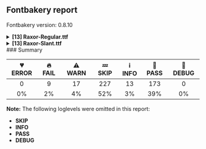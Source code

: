 ## Fontbakery report

Fontbakery version: 0.8.10

<details><summary><b>[13] Raxor-Regular.ttf</b></summary><div><details><summary>🔥 <b>FAIL:</b> Checking OS/2 fsType does not impose restrictions. (<a href="https://font-bakery.readthedocs.io/en/stable/fontbakery/profiles/googlefonts.html#com.google.fonts/check/fstype">com.google.fonts/check/fstype</a>)</summary><div>


* 🔥 **FAIL** In this font fsType is set to 8 meaning that:
The font may be embedded but must only be installed temporarily on other systems.

No such DRM restrictions can be enabled on the Google Fonts collection, so the fsType field must be set to zero (Installable Embedding) instead. [code: drm]
</div></details><details><summary>🔥 <b>FAIL:</b> Check Google Fonts glyph coverage. (<a href="https://font-bakery.readthedocs.io/en/stable/fontbakery/profiles/googlefonts.html#com.google.fonts/check/glyph_coverage">com.google.fonts/check/glyph_coverage</a>)</summary><div>


* 🔥 **FAIL** Missing required codepoints:

	- 0x002A (ASTERISK)


	- 0x00AB (LEFT-POINTING DOUBLE ANGLE QUOTATION MARK)


	- 0x00BB (RIGHT-POINTING DOUBLE ANGLE QUOTATION MARK)


	- 0x007C (VERTICAL LINE)


	- 0x00F7 (DIVISION SIGN)


	- 0x0301 (COMBINING ACUTE ACCENT)


	- 0x00C1 (LATIN CAPITAL LETTER A WITH ACUTE)


	- 0x0102 (LATIN CAPITAL LETTER A WITH BREVE)


	- 0x00C2 (LATIN CAPITAL LETTER A WITH CIRCUMFLEX)


	- 0x00C4 (LATIN CAPITAL LETTER A WITH DIAERESIS)


	- 0x00C0 (LATIN CAPITAL LETTER A WITH GRAVE)


	- 0x0100 (LATIN CAPITAL LETTER A WITH MACRON)


	- 0x0104 (LATIN CAPITAL LETTER A WITH OGONEK)


	- 0x00C5 (LATIN CAPITAL LETTER A WITH RING ABOVE)


	- 0x00C3 (LATIN CAPITAL LETTER A WITH TILDE)


	- 0x00C6 (LATIN CAPITAL LETTER AE)


	- 0x0106 (LATIN CAPITAL LETTER C WITH ACUTE)


	- 0x010C (LATIN CAPITAL LETTER C WITH CARON)


	- 0x00C7 (LATIN CAPITAL LETTER C WITH CEDILLA)


	- 0x010A (LATIN CAPITAL LETTER C WITH DOT ABOVE)


	- 0x00D0 (LATIN CAPITAL LETTER ETH)


	- 0x010E (LATIN CAPITAL LETTER D WITH CARON)


	- 0x0110 (LATIN CAPITAL LETTER D WITH STROKE)


	- 0x00C9 (LATIN CAPITAL LETTER E WITH ACUTE)


	- 0x011A (LATIN CAPITAL LETTER E WITH CARON)


	- 0x00CA (LATIN CAPITAL LETTER E WITH CIRCUMFLEX)


	- 0x00CB (LATIN CAPITAL LETTER E WITH DIAERESIS)


	- 0x0116 (LATIN CAPITAL LETTER E WITH DOT ABOVE)


	- 0x00C8 (LATIN CAPITAL LETTER E WITH GRAVE)


	- 0x0112 (LATIN CAPITAL LETTER E WITH MACRON)


	- 0x0118 (LATIN CAPITAL LETTER E WITH OGONEK)


	- 0x011E (LATIN CAPITAL LETTER G WITH BREVE)


	- 0x0122 (LATIN CAPITAL LETTER G WITH CEDILLA)


	- 0x0120 (LATIN CAPITAL LETTER G WITH DOT ABOVE)


	- 0x0126 (LATIN CAPITAL LETTER H WITH STROKE)


	- 0x00CD (LATIN CAPITAL LETTER I WITH ACUTE)


	- 0x00CE (LATIN CAPITAL LETTER I WITH CIRCUMFLEX)


	- 0x00CF (LATIN CAPITAL LETTER I WITH DIAERESIS)


	- 0x0130 (LATIN CAPITAL LETTER I WITH DOT ABOVE)


	- 0x00CC (LATIN CAPITAL LETTER I WITH GRAVE)


	- 0x012A (LATIN CAPITAL LETTER I WITH MACRON)


	- 0x012E (LATIN CAPITAL LETTER I WITH OGONEK)


	- 0x0136 (LATIN CAPITAL LETTER K WITH CEDILLA)


	- 0x0139 (LATIN CAPITAL LETTER L WITH ACUTE)


	- 0x013D (LATIN CAPITAL LETTER L WITH CARON)


	- 0x013B (LATIN CAPITAL LETTER L WITH CEDILLA)


	- 0x0141 (LATIN CAPITAL LETTER L WITH STROKE)


	- 0x0143 (LATIN CAPITAL LETTER N WITH ACUTE)


	- 0x0147 (LATIN CAPITAL LETTER N WITH CARON)


	- 0x0145 (LATIN CAPITAL LETTER N WITH CEDILLA)


	- 0x00D1 (LATIN CAPITAL LETTER N WITH TILDE)


	- 0x014A (LATIN CAPITAL LETTER ENG)


	- 0x00D3 (LATIN CAPITAL LETTER O WITH ACUTE)


	- 0x00D4 (LATIN CAPITAL LETTER O WITH CIRCUMFLEX)


	- 0x00D6 (LATIN CAPITAL LETTER O WITH DIAERESIS)


	- 0x00D2 (LATIN CAPITAL LETTER O WITH GRAVE)


	- 0x0150 (LATIN CAPITAL LETTER O WITH DOUBLE ACUTE)


	- 0x014C (LATIN CAPITAL LETTER O WITH MACRON)


	- 0x00D8 (LATIN CAPITAL LETTER O WITH STROKE)


	- 0x00D5 (LATIN CAPITAL LETTER O WITH TILDE)


	- 0x0152 (LATIN CAPITAL LIGATURE OE)


	- 0x00DE (LATIN CAPITAL LETTER THORN)


	- 0x0154 (LATIN CAPITAL LETTER R WITH ACUTE)


	- 0x0158 (LATIN CAPITAL LETTER R WITH CARON)


	- 0x0156 (LATIN CAPITAL LETTER R WITH CEDILLA)


	- 0x015A (LATIN CAPITAL LETTER S WITH ACUTE)


	- 0x0160 (LATIN CAPITAL LETTER S WITH CARON)


	- 0x015E (LATIN CAPITAL LETTER S WITH CEDILLA)


	- 0x0218 (LATIN CAPITAL LETTER S WITH COMMA BELOW)


	- 0x0164 (LATIN CAPITAL LETTER T WITH CARON)


	- 0x021A (LATIN CAPITAL LETTER T WITH COMMA BELOW)


	- 0x00DA (LATIN CAPITAL LETTER U WITH ACUTE)


	- 0x016C (LATIN CAPITAL LETTER U WITH BREVE)


	- 0x00DB (LATIN CAPITAL LETTER U WITH CIRCUMFLEX)


	- 0x00DC (LATIN CAPITAL LETTER U WITH DIAERESIS)


	- 0x00D9 (LATIN CAPITAL LETTER U WITH GRAVE)


	- 0x0170 (LATIN CAPITAL LETTER U WITH DOUBLE ACUTE)


	- 0x016A (LATIN CAPITAL LETTER U WITH MACRON)


	- 0x0172 (LATIN CAPITAL LETTER U WITH OGONEK)


	- 0x016E (LATIN CAPITAL LETTER U WITH RING ABOVE)


	- 0x1E82 (LATIN CAPITAL LETTER W WITH ACUTE)


	- 0x0174 (LATIN CAPITAL LETTER W WITH CIRCUMFLEX)


	- 0x1E84 (LATIN CAPITAL LETTER W WITH DIAERESIS)


	- 0x1E80 (LATIN CAPITAL LETTER W WITH GRAVE)


	- 0x00DD (LATIN CAPITAL LETTER Y WITH ACUTE)


	- 0x0176 (LATIN CAPITAL LETTER Y WITH CIRCUMFLEX)


	- 0x0178 (LATIN CAPITAL LETTER Y WITH DIAERESIS)


	- 0x1EF2 (LATIN CAPITAL LETTER Y WITH GRAVE)


	- 0x0179 (LATIN CAPITAL LETTER Z WITH ACUTE)


	- 0x017D (LATIN CAPITAL LETTER Z WITH CARON)


	- 0x017B (LATIN CAPITAL LETTER Z WITH DOT ABOVE)


	- 0x00E1 (LATIN SMALL LETTER A WITH ACUTE)


	- 0x0103 (LATIN SMALL LETTER A WITH BREVE)


	- 0x00E2 (LATIN SMALL LETTER A WITH CIRCUMFLEX)


	- 0x00E4 (LATIN SMALL LETTER A WITH DIAERESIS)


	- 0x00E0 (LATIN SMALL LETTER A WITH GRAVE)


	- 0x0101 (LATIN SMALL LETTER A WITH MACRON)


	- 0x0105 (LATIN SMALL LETTER A WITH OGONEK)


	- 0x00E5 (LATIN SMALL LETTER A WITH RING ABOVE)


	- 0x00E3 (LATIN SMALL LETTER A WITH TILDE)


	- 0x00E6 (LATIN SMALL LETTER AE)


	- 0x0107 (LATIN SMALL LETTER C WITH ACUTE)


	- 0x010D (LATIN SMALL LETTER C WITH CARON)


	- 0x00E7 (LATIN SMALL LETTER C WITH CEDILLA)


	- 0x010B (LATIN SMALL LETTER C WITH DOT ABOVE)


	- 0x00F0 (LATIN SMALL LETTER ETH)


	- 0x010F (LATIN SMALL LETTER D WITH CARON)


	- 0x0111 (LATIN SMALL LETTER D WITH STROKE)


	- 0x00E9 (LATIN SMALL LETTER E WITH ACUTE)


	- 0x011B (LATIN SMALL LETTER E WITH CARON)


	- 0x00EA (LATIN SMALL LETTER E WITH CIRCUMFLEX)


	- 0x00EB (LATIN SMALL LETTER E WITH DIAERESIS)


	- 0x0117 (LATIN SMALL LETTER E WITH DOT ABOVE)


	- 0x00E8 (LATIN SMALL LETTER E WITH GRAVE)


	- 0x0113 (LATIN SMALL LETTER E WITH MACRON)


	- 0x0119 (LATIN SMALL LETTER E WITH OGONEK)


	- 0x011F (LATIN SMALL LETTER G WITH BREVE)


	- 0x0123 (LATIN SMALL LETTER G WITH CEDILLA)


	- 0x0121 (LATIN SMALL LETTER G WITH DOT ABOVE)


	- 0x0127 (LATIN SMALL LETTER H WITH STROKE)


	- 0x00ED (LATIN SMALL LETTER I WITH ACUTE)


	- 0x00EE (LATIN SMALL LETTER I WITH CIRCUMFLEX)


	- 0x00EF (LATIN SMALL LETTER I WITH DIAERESIS)


	- 0x00EC (LATIN SMALL LETTER I WITH GRAVE)


	- 0x012B (LATIN SMALL LETTER I WITH MACRON)


	- 0x012F (LATIN SMALL LETTER I WITH OGONEK)


	- 0x0137 (LATIN SMALL LETTER K WITH CEDILLA)


	- 0x013A (LATIN SMALL LETTER L WITH ACUTE)


	- 0x013E (LATIN SMALL LETTER L WITH CARON)


	- 0x013C (LATIN SMALL LETTER L WITH CEDILLA)


	- 0x0142 (LATIN SMALL LETTER L WITH STROKE)


	- 0x0144 (LATIN SMALL LETTER N WITH ACUTE)


	- 0x0148 (LATIN SMALL LETTER N WITH CARON)


	- 0x0146 (LATIN SMALL LETTER N WITH CEDILLA)


	- 0x00F1 (LATIN SMALL LETTER N WITH TILDE)


	- 0x014B (LATIN SMALL LETTER ENG)


	- 0x00F3 (LATIN SMALL LETTER O WITH ACUTE)


	- 0x00F4 (LATIN SMALL LETTER O WITH CIRCUMFLEX)


	- 0x00F6 (LATIN SMALL LETTER O WITH DIAERESIS)


	- 0x00F2 (LATIN SMALL LETTER O WITH GRAVE)


	- 0x0151 (LATIN SMALL LETTER O WITH DOUBLE ACUTE)


	- 0x014D (LATIN SMALL LETTER O WITH MACRON)


	- 0x00F8 (LATIN SMALL LETTER O WITH STROKE)


	- 0x00F5 (LATIN SMALL LETTER O WITH TILDE)


	- 0x0153 (LATIN SMALL LIGATURE OE)


	- 0x00FE (LATIN SMALL LETTER THORN)


	- 0x0155 (LATIN SMALL LETTER R WITH ACUTE)


	- 0x0159 (LATIN SMALL LETTER R WITH CARON)


	- 0x0157 (LATIN SMALL LETTER R WITH CEDILLA)


	- 0x015B (LATIN SMALL LETTER S WITH ACUTE)


	- 0x0161 (LATIN SMALL LETTER S WITH CARON)


	- 0x015F (LATIN SMALL LETTER S WITH CEDILLA)


	- 0x0219 (LATIN SMALL LETTER S WITH COMMA BELOW)


	- 0x0165 (LATIN SMALL LETTER T WITH CARON)


	- 0x021B (LATIN SMALL LETTER T WITH COMMA BELOW)


	- 0x00FA (LATIN SMALL LETTER U WITH ACUTE)


	- 0x016D (LATIN SMALL LETTER U WITH BREVE)


	- 0x00FB (LATIN SMALL LETTER U WITH CIRCUMFLEX)


	- 0x00FC (LATIN SMALL LETTER U WITH DIAERESIS)


	- 0x00F9 (LATIN SMALL LETTER U WITH GRAVE)


	- 0x0171 (LATIN SMALL LETTER U WITH DOUBLE ACUTE)


	- 0x016B (LATIN SMALL LETTER U WITH MACRON)


	- 0x0173 (LATIN SMALL LETTER U WITH OGONEK)


	- 0x016F (LATIN SMALL LETTER U WITH RING ABOVE)


	- 0x1E83 (LATIN SMALL LETTER W WITH ACUTE)


	- 0x0175 (LATIN SMALL LETTER W WITH CIRCUMFLEX)


	- 0x1E85 (LATIN SMALL LETTER W WITH DIAERESIS)


	- 0x1E81 (LATIN SMALL LETTER W WITH GRAVE)


	- 0x00FD (LATIN SMALL LETTER Y WITH ACUTE)


	- 0x0177 (LATIN SMALL LETTER Y WITH CIRCUMFLEX)


	- 0x00FF (LATIN SMALL LETTER Y WITH DIAERESIS)


	- 0x1EF3 (LATIN SMALL LETTER Y WITH GRAVE)


	- 0x017A (LATIN SMALL LETTER Z WITH ACUTE)


	- 0x017E (LATIN SMALL LETTER Z WITH CARON)


	- 0x017C (LATIN SMALL LETTER Z WITH DOT ABOVE)


	- 0x00AA (FEMININE ORDINAL INDICATOR)


	- 0x00BA (MASCULINE ORDINAL INDICATOR)


	- 0x00B7 (MIDDLE DOT)


	- 0x2022 (BULLET)


	- 0x201E (DOUBLE LOW-9 QUOTATION MARK)


	- 0x2039 (SINGLE LEFT-POINTING ANGLE QUOTATION MARK)


	- 0x203A (SINGLE RIGHT-POINTING ANGLE QUOTATION MARK)


	- 0x00B6 (PILCROW SIGN)


	- 0x00A7 (SECTION SIGN)


	- 0x00A9 (COPYRIGHT SIGN)


	- 0x00AE (REGISTERED SIGN)


	- 0x2122 (TRADE MARK SIGN)


	- 0x007E (TILDE)


	- 0x005E (CIRCUMFLEX ACCENT)


	- 0x0312 (COMBINING TURNED COMMA ABOVE)


	- 0x0326 (COMBINING COMMA BELOW)


	- 0x0328 (COMBINING OGONEK)


	- 0x00B4 (ACUTE ACCENT)
 

	- And 0x02DB (OGONEK)
 [code: missing-codepoints]
</div></details><details><summary>🔥 <b>FAIL:</b> Check copyright namerecords match license file. (<a href="https://font-bakery.readthedocs.io/en/stable/fontbakery/profiles/googlefonts.html#com.google.fonts/check/name/license">com.google.fonts/check/name/license</a>)</summary><div>


* 🔥 **FAIL** Font lacks NameID 13 (LICENSE DESCRIPTION). A proper licensing entry must be set. [code: missing]
</div></details><details><summary>🔥 <b>FAIL:</b> Copyright notices match canonical pattern in fonts (<a href="https://font-bakery.readthedocs.io/en/stable/fontbakery/profiles/googlefonts.html#com.google.fonts/check/font_copyright">com.google.fonts/check/font_copyright</a>)</summary><div>


* 🔥 **FAIL** Name Table entry: Copyright notices should match a pattern similar to: "Copyright 2019 The Familyname Project Authors (git url)"
But instead we have got:
"Copyright Irregular Regular Typefoundry" [code: bad-notice-format]
</div></details><details><summary>⚠ <b>WARN:</b> Checking OS/2 achVendID. (<a href="https://font-bakery.readthedocs.io/en/stable/fontbakery/profiles/googlefonts.html#com.google.fonts/check/vendor_id">com.google.fonts/check/vendor_id</a>)</summary><div>


* ⚠ **WARN** OS/2 VendorID value 'NONE' is not yet recognized. If you registered it recently, then it's safe to ignore this warning message. Otherwise, you should set it to your own unique 4 character code, and register it with Microsoft at https://www.microsoft.com/typography/links/vendorlist.aspx
 [code: unknown]
</div></details><details><summary>⚠ <b>WARN:</b> Are there caret positions declared for every ligature? (<a href="https://font-bakery.readthedocs.io/en/stable/fontbakery/profiles/googlefonts.html#com.google.fonts/check/ligature_carets">com.google.fonts/check/ligature_carets</a>)</summary><div>


* ⚠ **WARN** This font lacks caret position values for ligature glyphs on its GDEF table. [code: lacks-caret-pos]
</div></details><details><summary>⚠ <b>WARN:</b> Is there kerning info for non-ligated sequences? (<a href="https://font-bakery.readthedocs.io/en/stable/fontbakery/profiles/googlefonts.html#com.google.fonts/check/kerning_for_non_ligated_sequences">com.google.fonts/check/kerning_for_non_ligated_sequences</a>)</summary><div>


* ⚠ **WARN** GPOS table lacks kerning info for the following non-ligated sequences:

	- I + l

	- T + i 

	- And hyphen + greater [code: lacks-kern-info]
</div></details><details><summary>⚠ <b>WARN:</b> Ensure fonts have ScriptLangTags declared on the 'meta' table. (<a href="https://font-bakery.readthedocs.io/en/stable/fontbakery/profiles/googlefonts.html#com.google.fonts/check/meta/script_lang_tags">com.google.fonts/check/meta/script_lang_tags</a>)</summary><div>


* ⚠ **WARN** This font file does not have a 'meta' table. [code: lacks-meta-table]
</div></details><details><summary>⚠ <b>WARN:</b> Check font contains no unreachable glyphs (<a href="https://font-bakery.readthedocs.io/en/stable/fontbakery/profiles/universal.html#com.google.fonts/check/unreachable_glyphs">com.google.fonts/check/unreachable_glyphs</a>)</summary><div>


* ⚠ **WARN** The following glyphs could not be reached by codepoint or substitution rules:

	- _part.F_base

	- ampersand.002

	- dollar.001 

	- And dotlessj.001
 [code: unreachable-glyphs]
</div></details><details><summary>⚠ <b>WARN:</b> Check if each glyph has the recommended amount of contours. (<a href="https://font-bakery.readthedocs.io/en/stable/fontbakery/profiles/universal.html#com.google.fonts/check/contour_count">com.google.fonts/check/contour_count</a>)</summary><div>


* ⚠ **WARN** This check inspects the glyph outlines and detects the total number of contours in each of them. The expected values are infered from the typical ammounts of contours observed in a large collection of reference font families. The divergences listed below may simply indicate a significantly different design on some of your glyphs. On the other hand, some of these may flag actual bugs in the font such as glyphs mapped to an incorrect codepoint. Please consider reviewing the design and codepoint assignment of these to make sure they are correct.

The following glyphs do not have the recommended number of contours:

	- Glyph name: dollar	Contours detected: 2	Expected: 1, 3 or 5

	- Glyph name: percent	Contours detected: 3	Expected: 5

	- Glyph name: at	Contours detected: 1	Expected: 2

	- Glyph name: D	Contours detected: 1	Expected: 2

	- Glyph name: Q	Contours detected: 1	Expected: 2

	- Glyph name: V	Contours detected: 2	Expected: 1

	- Glyph name: X	Contours detected: 2	Expected: 1

	- Glyph name: Y	Contours detected: 2	Expected: 1

	- Glyph name: a	Contours detected: 1	Expected: 2

	- Glyph name: e	Contours detected: 1	Expected: 2

	- Glyph name: s	Contours detected: 2	Expected: 1

	- Glyph name: v	Contours detected: 2	Expected: 1

	- Glyph name: x	Contours detected: 2	Expected: 1

	- Glyph name: z	Contours detected: 2	Expected: 1

	- Glyph name: sterling	Contours detected: 0	Expected: 1 or 2

	- Glyph name: currency	Contours detected: 0	Expected: 2

	- Glyph name: yen	Contours detected: 0	Expected: 1 or 2

	- Glyph name: onequarter	Contours detected: 1	Expected: 3 or 4

	- Glyph name: onehalf	Contours detected: 1	Expected: 3

	- Glyph name: threequarters	Contours detected: 2	Expected: 3 or 4

	- Glyph name: caron	Contours detected: 2	Expected: 1

	- Glyph name: tilde	Contours detected: 2	Expected: 1

	- Glyph name: tildecomb	Contours detected: 2	Expected: 1

	- Glyph name: uni030C	Contours detected: 2	Expected: 1

	- Glyph name: uni0E3F	Contours detected: 4	Expected: 3

	- Glyph name: uni1E9E	Contours detected: 2	Expected: 1

	- Glyph name: uni20AA	Contours detected: 0	Expected: 2

	- Glyph name: Euro	Contours detected: 0	Expected: 1 or 2

	- Glyph name: uni20B4	Contours detected: 0	Expected: 1 or 2

	- Glyph name: uni20B9	Contours detected: 0	Expected: 1

	- Glyph name: uni20BD	Contours detected: 0	Expected: 2

	- Glyph name: oneeighth	Contours detected: 3	Expected: 5

	- Glyph name: threeeighths	Contours detected: 4	Expected: 5

	- Glyph name: fiveeighths	Contours detected: 4	Expected: 5

	- Glyph name: seveneighths	Contours detected: 4	Expected: 5

	- Glyph name: D	Contours detected: 1	Expected: 2

	- Glyph name: Euro	Contours detected: 0	Expected: 1 or 2

	- Glyph name: Q	Contours detected: 1	Expected: 2

	- Glyph name: V	Contours detected: 2	Expected: 1

	- Glyph name: X	Contours detected: 2	Expected: 1

	- Glyph name: Y	Contours detected: 2	Expected: 1

	- Glyph name: a	Contours detected: 1	Expected: 2

	- Glyph name: at	Contours detected: 1	Expected: 2

	- Glyph name: caron	Contours detected: 2	Expected: 1

	- Glyph name: currency	Contours detected: 0	Expected: 2

	- Glyph name: dollar	Contours detected: 2	Expected: 1, 3 or 5

	- Glyph name: e	Contours detected: 1	Expected: 2

	- Glyph name: fiveeighths	Contours detected: 4	Expected: 5

	- Glyph name: oneeighth	Contours detected: 3	Expected: 5

	- Glyph name: onehalf	Contours detected: 1	Expected: 3

	- Glyph name: onequarter	Contours detected: 1	Expected: 3 or 4

	- Glyph name: percent	Contours detected: 3	Expected: 5

	- Glyph name: s	Contours detected: 2	Expected: 1

	- Glyph name: seveneighths	Contours detected: 4	Expected: 5

	- Glyph name: sterling	Contours detected: 0	Expected: 1 or 2

	- Glyph name: threeeighths	Contours detected: 4	Expected: 5

	- Glyph name: threequarters	Contours detected: 2	Expected: 3 or 4

	- Glyph name: tilde	Contours detected: 2	Expected: 1

	- Glyph name: uni030C	Contours detected: 2	Expected: 1

	- Glyph name: uni0E3F	Contours detected: 4	Expected: 3

	- Glyph name: uni1E9E	Contours detected: 2	Expected: 1

	- Glyph name: uni20AA	Contours detected: 0	Expected: 2

	- Glyph name: uni20B4	Contours detected: 0	Expected: 1 or 2

	- Glyph name: uni20B9	Contours detected: 0	Expected: 1

	- Glyph name: uni20BD	Contours detected: 0	Expected: 2

	- Glyph name: v	Contours detected: 2	Expected: 1

	- Glyph name: x	Contours detected: 2	Expected: 1

	- Glyph name: yen	Contours detected: 0	Expected: 1 or 2 

	- And Glyph name: z	Contours detected: 2	Expected: 1
 [code: contour-count]
</div></details><details><summary>⚠ <b>WARN:</b> Ensure dotted circle glyph is present and can attach marks. (<a href="https://font-bakery.readthedocs.io/en/stable/fontbakery/profiles/universal.html#com.google.fonts/check/dotted_circle">com.google.fonts/check/dotted_circle</a>)</summary><div>


* ⚠ **WARN** No dotted circle glyph present [code: missing-dotted-circle]
</div></details><details><summary>⚠ <b>WARN:</b> Are any segments inordinately short? (<a href="https://font-bakery.readthedocs.io/en/stable/fontbakery/profiles/<Section: Outline Correctness Checks>.html#com.google.fonts/check/outline_short_segments">com.google.fonts/check/outline_short_segments</a>)</summary><div>


* ⚠ **WARN** The following glyphs have segments which seem very short:

	* onequarter (U+00BC) contains a short segment L<<455.0,529.0>--<471.0,545.0>>

	* onequarter (U+00BC) contains a short segment L<<601.0,675.0>--<616.0,690.0>>

	* onequarter (U+00BC) contains a short segment L<<471.0,446.0>--<455.0,430.0>>

	* onehalf (U+00BD) contains a short segment L<<657.0,650.0>--<666.0,641.0>>

	* threequarters (U+00BE) contains a short segment L<<65.0,130.0>--<74.0,130.0>>

	* threequarters (U+00BE) contains a short segment L<<74.0,130.0>--<65.0,139.0>>

	* threequarters (U+00BE) contains a short segment L<<316.0,390.0>--<325.0,399.0>>

	* threequarters (U+00BE) contains a short segment L<<455.0,529.0>--<471.0,545.0>>

	* threequarters (U+00BE) contains a short segment L<<601.0,675.0>--<616.0,690.0>>

	* threequarters (U+00BE) contains a short segment L<<471.0,446.0>--<455.0,430.0>>

	* oneeighth (U+215B) contains a short segment L<<455.0,529.0>--<471.0,545.0>>

	* oneeighth (U+215B) contains a short segment L<<471.0,446.0>--<455.0,430.0>>

	* threeeighths (U+215C) contains a short segment L<<65.0,130.0>--<74.0,130.0>>

	* threeeighths (U+215C) contains a short segment L<<74.0,130.0>--<65.0,139.0>>

	* threeeighths (U+215C) contains a short segment L<<316.0,390.0>--<325.0,399.0>>

	* threeeighths (U+215C) contains a short segment L<<455.0,529.0>--<471.0,545.0>>

	* threeeighths (U+215C) contains a short segment L<<471.0,446.0>--<455.0,430.0>>

	* fiveeighths (U+215D) contains a short segment L<<65.0,130.0>--<74.0,130.0>>

	* fiveeighths (U+215D) contains a short segment L<<74.0,130.0>--<65.0,139.0>>

	* seveneighths (U+215E) contains a short segment L<<455.0,529.0>--<471.0,545.0>> 

	* And seveneighths (U+215E) contains a short segment L<<471.0,446.0>--<455.0,430.0>> [code: found-short-segments]
</div></details><details><summary>⚠ <b>WARN:</b> Do outlines contain any semi-vertical or semi-horizontal lines? (<a href="https://font-bakery.readthedocs.io/en/stable/fontbakery/profiles/<Section: Outline Correctness Checks>.html#com.google.fonts/check/outline_semi_vertical">com.google.fonts/check/outline_semi_vertical</a>)</summary><div>


* ⚠ **WARN** The following glyphs have semi-vertical/semi-horizontal lines:

	* comma (U+002C): L<<65.0,-130.0>--<66.0,130.0>>

	* numbersign (U+0023): L<<417.0,133.0>--<286.0,132.0>>

	* numbersign (U+0023): L<<469.0,393.0>--<338.0,392.0>>

	* quotedblleft (U+201C): L<<326.0,910.0>--<327.0,650.0>>

	* quotedblleft (U+201C): L<<66.0,650.0>--<65.0,910.0>>

	* quotedblright (U+201D): L<<327.0,910.0>--<326.0,650.0>>

	* quotedblright (U+201D): L<<65.0,650.0>--<66.0,910.0>>

	* quoteleft (U+2018): L<<195.0,780.0>--<196.0,520.0>>

	* quoteright (U+2019): L<<65.0,520.0>--<66.0,780.0>>

	* quotesinglbase (U+201A): L<<65.0,-130.0>--<66.0,130.0>>

	* semicolon (U+003B): L<<65.0,-130.0>--<66.0,130.0>> 

	* And uni02BC (U+02BC): L<<65.0,520.0>--<66.0,780.0>> [code: found-semi-vertical]
</div></details><br></div></details><details><summary><b>[13] Raxor-Slant.ttf</b></summary><div><details><summary>🔥 <b>FAIL:</b> Checking OS/2 fsType does not impose restrictions. (<a href="https://font-bakery.readthedocs.io/en/stable/fontbakery/profiles/googlefonts.html#com.google.fonts/check/fstype">com.google.fonts/check/fstype</a>)</summary><div>


* 🔥 **FAIL** In this font fsType is set to 8 meaning that:
The font may be embedded but must only be installed temporarily on other systems.

No such DRM restrictions can be enabled on the Google Fonts collection, so the fsType field must be set to zero (Installable Embedding) instead. [code: drm]
</div></details><details><summary>🔥 <b>FAIL:</b> Check Google Fonts glyph coverage. (<a href="https://font-bakery.readthedocs.io/en/stable/fontbakery/profiles/googlefonts.html#com.google.fonts/check/glyph_coverage">com.google.fonts/check/glyph_coverage</a>)</summary><div>


* 🔥 **FAIL** Missing required codepoints:

	- 0x002A (ASTERISK)


	- 0x00AB (LEFT-POINTING DOUBLE ANGLE QUOTATION MARK)


	- 0x00BB (RIGHT-POINTING DOUBLE ANGLE QUOTATION MARK)


	- 0x007C (VERTICAL LINE)


	- 0x00F7 (DIVISION SIGN)


	- 0x0301 (COMBINING ACUTE ACCENT)


	- 0x00C1 (LATIN CAPITAL LETTER A WITH ACUTE)


	- 0x0102 (LATIN CAPITAL LETTER A WITH BREVE)


	- 0x00C2 (LATIN CAPITAL LETTER A WITH CIRCUMFLEX)


	- 0x00C4 (LATIN CAPITAL LETTER A WITH DIAERESIS)


	- 0x00C0 (LATIN CAPITAL LETTER A WITH GRAVE)


	- 0x0100 (LATIN CAPITAL LETTER A WITH MACRON)


	- 0x0104 (LATIN CAPITAL LETTER A WITH OGONEK)


	- 0x00C5 (LATIN CAPITAL LETTER A WITH RING ABOVE)


	- 0x00C3 (LATIN CAPITAL LETTER A WITH TILDE)


	- 0x00C6 (LATIN CAPITAL LETTER AE)


	- 0x0106 (LATIN CAPITAL LETTER C WITH ACUTE)


	- 0x010C (LATIN CAPITAL LETTER C WITH CARON)


	- 0x00C7 (LATIN CAPITAL LETTER C WITH CEDILLA)


	- 0x010A (LATIN CAPITAL LETTER C WITH DOT ABOVE)


	- 0x00D0 (LATIN CAPITAL LETTER ETH)


	- 0x010E (LATIN CAPITAL LETTER D WITH CARON)


	- 0x0110 (LATIN CAPITAL LETTER D WITH STROKE)


	- 0x00C9 (LATIN CAPITAL LETTER E WITH ACUTE)


	- 0x011A (LATIN CAPITAL LETTER E WITH CARON)


	- 0x00CA (LATIN CAPITAL LETTER E WITH CIRCUMFLEX)


	- 0x00CB (LATIN CAPITAL LETTER E WITH DIAERESIS)


	- 0x0116 (LATIN CAPITAL LETTER E WITH DOT ABOVE)


	- 0x00C8 (LATIN CAPITAL LETTER E WITH GRAVE)


	- 0x0112 (LATIN CAPITAL LETTER E WITH MACRON)


	- 0x0118 (LATIN CAPITAL LETTER E WITH OGONEK)


	- 0x011E (LATIN CAPITAL LETTER G WITH BREVE)


	- 0x0122 (LATIN CAPITAL LETTER G WITH CEDILLA)


	- 0x0120 (LATIN CAPITAL LETTER G WITH DOT ABOVE)


	- 0x0126 (LATIN CAPITAL LETTER H WITH STROKE)


	- 0x00CD (LATIN CAPITAL LETTER I WITH ACUTE)


	- 0x00CE (LATIN CAPITAL LETTER I WITH CIRCUMFLEX)


	- 0x00CF (LATIN CAPITAL LETTER I WITH DIAERESIS)


	- 0x0130 (LATIN CAPITAL LETTER I WITH DOT ABOVE)


	- 0x00CC (LATIN CAPITAL LETTER I WITH GRAVE)


	- 0x012A (LATIN CAPITAL LETTER I WITH MACRON)


	- 0x012E (LATIN CAPITAL LETTER I WITH OGONEK)


	- 0x0136 (LATIN CAPITAL LETTER K WITH CEDILLA)


	- 0x0139 (LATIN CAPITAL LETTER L WITH ACUTE)


	- 0x013D (LATIN CAPITAL LETTER L WITH CARON)


	- 0x013B (LATIN CAPITAL LETTER L WITH CEDILLA)


	- 0x0141 (LATIN CAPITAL LETTER L WITH STROKE)


	- 0x0143 (LATIN CAPITAL LETTER N WITH ACUTE)


	- 0x0147 (LATIN CAPITAL LETTER N WITH CARON)


	- 0x0145 (LATIN CAPITAL LETTER N WITH CEDILLA)


	- 0x00D1 (LATIN CAPITAL LETTER N WITH TILDE)


	- 0x014A (LATIN CAPITAL LETTER ENG)


	- 0x00D3 (LATIN CAPITAL LETTER O WITH ACUTE)


	- 0x00D4 (LATIN CAPITAL LETTER O WITH CIRCUMFLEX)


	- 0x00D6 (LATIN CAPITAL LETTER O WITH DIAERESIS)


	- 0x00D2 (LATIN CAPITAL LETTER O WITH GRAVE)


	- 0x0150 (LATIN CAPITAL LETTER O WITH DOUBLE ACUTE)


	- 0x014C (LATIN CAPITAL LETTER O WITH MACRON)


	- 0x00D8 (LATIN CAPITAL LETTER O WITH STROKE)


	- 0x00D5 (LATIN CAPITAL LETTER O WITH TILDE)


	- 0x0152 (LATIN CAPITAL LIGATURE OE)


	- 0x00DE (LATIN CAPITAL LETTER THORN)


	- 0x0154 (LATIN CAPITAL LETTER R WITH ACUTE)


	- 0x0158 (LATIN CAPITAL LETTER R WITH CARON)


	- 0x0156 (LATIN CAPITAL LETTER R WITH CEDILLA)


	- 0x015A (LATIN CAPITAL LETTER S WITH ACUTE)


	- 0x0160 (LATIN CAPITAL LETTER S WITH CARON)


	- 0x015E (LATIN CAPITAL LETTER S WITH CEDILLA)


	- 0x0218 (LATIN CAPITAL LETTER S WITH COMMA BELOW)


	- 0x0164 (LATIN CAPITAL LETTER T WITH CARON)


	- 0x021A (LATIN CAPITAL LETTER T WITH COMMA BELOW)


	- 0x00DA (LATIN CAPITAL LETTER U WITH ACUTE)


	- 0x016C (LATIN CAPITAL LETTER U WITH BREVE)


	- 0x00DB (LATIN CAPITAL LETTER U WITH CIRCUMFLEX)


	- 0x00DC (LATIN CAPITAL LETTER U WITH DIAERESIS)


	- 0x00D9 (LATIN CAPITAL LETTER U WITH GRAVE)


	- 0x0170 (LATIN CAPITAL LETTER U WITH DOUBLE ACUTE)


	- 0x016A (LATIN CAPITAL LETTER U WITH MACRON)


	- 0x0172 (LATIN CAPITAL LETTER U WITH OGONEK)


	- 0x016E (LATIN CAPITAL LETTER U WITH RING ABOVE)


	- 0x1E82 (LATIN CAPITAL LETTER W WITH ACUTE)


	- 0x0174 (LATIN CAPITAL LETTER W WITH CIRCUMFLEX)


	- 0x1E84 (LATIN CAPITAL LETTER W WITH DIAERESIS)


	- 0x1E80 (LATIN CAPITAL LETTER W WITH GRAVE)


	- 0x00DD (LATIN CAPITAL LETTER Y WITH ACUTE)


	- 0x0176 (LATIN CAPITAL LETTER Y WITH CIRCUMFLEX)


	- 0x0178 (LATIN CAPITAL LETTER Y WITH DIAERESIS)


	- 0x1EF2 (LATIN CAPITAL LETTER Y WITH GRAVE)


	- 0x0179 (LATIN CAPITAL LETTER Z WITH ACUTE)


	- 0x017D (LATIN CAPITAL LETTER Z WITH CARON)


	- 0x017B (LATIN CAPITAL LETTER Z WITH DOT ABOVE)


	- 0x00E1 (LATIN SMALL LETTER A WITH ACUTE)


	- 0x0103 (LATIN SMALL LETTER A WITH BREVE)


	- 0x00E2 (LATIN SMALL LETTER A WITH CIRCUMFLEX)


	- 0x00E4 (LATIN SMALL LETTER A WITH DIAERESIS)


	- 0x00E0 (LATIN SMALL LETTER A WITH GRAVE)


	- 0x0101 (LATIN SMALL LETTER A WITH MACRON)


	- 0x0105 (LATIN SMALL LETTER A WITH OGONEK)


	- 0x00E5 (LATIN SMALL LETTER A WITH RING ABOVE)


	- 0x00E3 (LATIN SMALL LETTER A WITH TILDE)


	- 0x00E6 (LATIN SMALL LETTER AE)


	- 0x0107 (LATIN SMALL LETTER C WITH ACUTE)


	- 0x010D (LATIN SMALL LETTER C WITH CARON)


	- 0x00E7 (LATIN SMALL LETTER C WITH CEDILLA)


	- 0x010B (LATIN SMALL LETTER C WITH DOT ABOVE)


	- 0x00F0 (LATIN SMALL LETTER ETH)


	- 0x010F (LATIN SMALL LETTER D WITH CARON)


	- 0x0111 (LATIN SMALL LETTER D WITH STROKE)


	- 0x00E9 (LATIN SMALL LETTER E WITH ACUTE)


	- 0x011B (LATIN SMALL LETTER E WITH CARON)


	- 0x00EA (LATIN SMALL LETTER E WITH CIRCUMFLEX)


	- 0x00EB (LATIN SMALL LETTER E WITH DIAERESIS)


	- 0x0117 (LATIN SMALL LETTER E WITH DOT ABOVE)


	- 0x00E8 (LATIN SMALL LETTER E WITH GRAVE)


	- 0x0113 (LATIN SMALL LETTER E WITH MACRON)


	- 0x0119 (LATIN SMALL LETTER E WITH OGONEK)


	- 0x011F (LATIN SMALL LETTER G WITH BREVE)


	- 0x0123 (LATIN SMALL LETTER G WITH CEDILLA)


	- 0x0121 (LATIN SMALL LETTER G WITH DOT ABOVE)


	- 0x0127 (LATIN SMALL LETTER H WITH STROKE)


	- 0x00ED (LATIN SMALL LETTER I WITH ACUTE)


	- 0x00EE (LATIN SMALL LETTER I WITH CIRCUMFLEX)


	- 0x00EF (LATIN SMALL LETTER I WITH DIAERESIS)


	- 0x00EC (LATIN SMALL LETTER I WITH GRAVE)


	- 0x012B (LATIN SMALL LETTER I WITH MACRON)


	- 0x012F (LATIN SMALL LETTER I WITH OGONEK)


	- 0x0137 (LATIN SMALL LETTER K WITH CEDILLA)


	- 0x013A (LATIN SMALL LETTER L WITH ACUTE)


	- 0x013E (LATIN SMALL LETTER L WITH CARON)


	- 0x013C (LATIN SMALL LETTER L WITH CEDILLA)


	- 0x0142 (LATIN SMALL LETTER L WITH STROKE)


	- 0x0144 (LATIN SMALL LETTER N WITH ACUTE)


	- 0x0148 (LATIN SMALL LETTER N WITH CARON)


	- 0x0146 (LATIN SMALL LETTER N WITH CEDILLA)


	- 0x00F1 (LATIN SMALL LETTER N WITH TILDE)


	- 0x014B (LATIN SMALL LETTER ENG)


	- 0x00F3 (LATIN SMALL LETTER O WITH ACUTE)


	- 0x00F4 (LATIN SMALL LETTER O WITH CIRCUMFLEX)


	- 0x00F6 (LATIN SMALL LETTER O WITH DIAERESIS)


	- 0x00F2 (LATIN SMALL LETTER O WITH GRAVE)


	- 0x0151 (LATIN SMALL LETTER O WITH DOUBLE ACUTE)


	- 0x014D (LATIN SMALL LETTER O WITH MACRON)


	- 0x00F8 (LATIN SMALL LETTER O WITH STROKE)


	- 0x00F5 (LATIN SMALL LETTER O WITH TILDE)


	- 0x0153 (LATIN SMALL LIGATURE OE)


	- 0x00FE (LATIN SMALL LETTER THORN)


	- 0x0155 (LATIN SMALL LETTER R WITH ACUTE)


	- 0x0159 (LATIN SMALL LETTER R WITH CARON)


	- 0x0157 (LATIN SMALL LETTER R WITH CEDILLA)


	- 0x015B (LATIN SMALL LETTER S WITH ACUTE)


	- 0x0161 (LATIN SMALL LETTER S WITH CARON)


	- 0x015F (LATIN SMALL LETTER S WITH CEDILLA)


	- 0x0219 (LATIN SMALL LETTER S WITH COMMA BELOW)


	- 0x0165 (LATIN SMALL LETTER T WITH CARON)


	- 0x021B (LATIN SMALL LETTER T WITH COMMA BELOW)


	- 0x00FA (LATIN SMALL LETTER U WITH ACUTE)


	- 0x016D (LATIN SMALL LETTER U WITH BREVE)


	- 0x00FB (LATIN SMALL LETTER U WITH CIRCUMFLEX)


	- 0x00FC (LATIN SMALL LETTER U WITH DIAERESIS)


	- 0x00F9 (LATIN SMALL LETTER U WITH GRAVE)


	- 0x0171 (LATIN SMALL LETTER U WITH DOUBLE ACUTE)


	- 0x016B (LATIN SMALL LETTER U WITH MACRON)


	- 0x0173 (LATIN SMALL LETTER U WITH OGONEK)


	- 0x016F (LATIN SMALL LETTER U WITH RING ABOVE)


	- 0x1E83 (LATIN SMALL LETTER W WITH ACUTE)


	- 0x0175 (LATIN SMALL LETTER W WITH CIRCUMFLEX)


	- 0x1E85 (LATIN SMALL LETTER W WITH DIAERESIS)


	- 0x1E81 (LATIN SMALL LETTER W WITH GRAVE)


	- 0x00FD (LATIN SMALL LETTER Y WITH ACUTE)


	- 0x0177 (LATIN SMALL LETTER Y WITH CIRCUMFLEX)


	- 0x00FF (LATIN SMALL LETTER Y WITH DIAERESIS)


	- 0x1EF3 (LATIN SMALL LETTER Y WITH GRAVE)


	- 0x017A (LATIN SMALL LETTER Z WITH ACUTE)


	- 0x017E (LATIN SMALL LETTER Z WITH CARON)


	- 0x017C (LATIN SMALL LETTER Z WITH DOT ABOVE)


	- 0x00AA (FEMININE ORDINAL INDICATOR)


	- 0x00BA (MASCULINE ORDINAL INDICATOR)


	- 0x00B7 (MIDDLE DOT)


	- 0x2022 (BULLET)


	- 0x201E (DOUBLE LOW-9 QUOTATION MARK)


	- 0x2039 (SINGLE LEFT-POINTING ANGLE QUOTATION MARK)


	- 0x203A (SINGLE RIGHT-POINTING ANGLE QUOTATION MARK)


	- 0x00B6 (PILCROW SIGN)


	- 0x00A7 (SECTION SIGN)


	- 0x00A9 (COPYRIGHT SIGN)


	- 0x00AE (REGISTERED SIGN)


	- 0x2122 (TRADE MARK SIGN)


	- 0x007E (TILDE)


	- 0x005E (CIRCUMFLEX ACCENT)


	- 0x0312 (COMBINING TURNED COMMA ABOVE)


	- 0x0326 (COMBINING COMMA BELOW)


	- 0x0328 (COMBINING OGONEK)


	- 0x00B4 (ACUTE ACCENT)
 

	- And 0x02DB (OGONEK)
 [code: missing-codepoints]
</div></details><details><summary>🔥 <b>FAIL:</b> Check copyright namerecords match license file. (<a href="https://font-bakery.readthedocs.io/en/stable/fontbakery/profiles/googlefonts.html#com.google.fonts/check/name/license">com.google.fonts/check/name/license</a>)</summary><div>


* 🔥 **FAIL** Font lacks NameID 13 (LICENSE DESCRIPTION). A proper licensing entry must be set. [code: missing]
</div></details><details><summary>🔥 <b>FAIL:</b> Copyright notices match canonical pattern in fonts (<a href="https://font-bakery.readthedocs.io/en/stable/fontbakery/profiles/googlefonts.html#com.google.fonts/check/font_copyright">com.google.fonts/check/font_copyright</a>)</summary><div>


* 🔥 **FAIL** Name Table entry: Copyright notices should match a pattern similar to: "Copyright 2019 The Familyname Project Authors (git url)"
But instead we have got:
"Copyright Irregular Regular Typefoundry" [code: bad-notice-format]
</div></details><details><summary>🔥 <b>FAIL:</b> Check font names are correct (<a href="https://font-bakery.readthedocs.io/en/stable/fontbakery/profiles/googlefonts.html#com.google.fonts/check/font_names">com.google.fonts/check/font_names</a>)</summary><div>


* 🔥 **FAIL** Font names are incorrect:

| nameID | current | expected |
| :--- | :--- | :--- |
| Family Name | Raxor Slant | Raxor Slant |
| Subfamily Name | Italic | Regular |
| Full Name | Raxor Slant | Raxor Slant Regular |
| Poscript Name | Raxor-Slant | RaxorSlant-Regular |
| Typographic Family Name | Raxor | N/A |
| Typographic Subfamily Name | Slant | N/A | [code: bad-names]
* ⚠ **WARN** Regular missing from full name [code: lacks-regular]
</div></details><details><summary>⚠ <b>WARN:</b> Checking OS/2 achVendID. (<a href="https://font-bakery.readthedocs.io/en/stable/fontbakery/profiles/googlefonts.html#com.google.fonts/check/vendor_id">com.google.fonts/check/vendor_id</a>)</summary><div>


* ⚠ **WARN** OS/2 VendorID value 'NONE' is not yet recognized. If you registered it recently, then it's safe to ignore this warning message. Otherwise, you should set it to your own unique 4 character code, and register it with Microsoft at https://www.microsoft.com/typography/links/vendorlist.aspx
 [code: unknown]
</div></details><details><summary>⚠ <b>WARN:</b> Are there caret positions declared for every ligature? (<a href="https://font-bakery.readthedocs.io/en/stable/fontbakery/profiles/googlefonts.html#com.google.fonts/check/ligature_carets">com.google.fonts/check/ligature_carets</a>)</summary><div>


* ⚠ **WARN** This font lacks caret position values for ligature glyphs on its GDEF table. [code: lacks-caret-pos]
</div></details><details><summary>⚠ <b>WARN:</b> Is there kerning info for non-ligated sequences? (<a href="https://font-bakery.readthedocs.io/en/stable/fontbakery/profiles/googlefonts.html#com.google.fonts/check/kerning_for_non_ligated_sequences">com.google.fonts/check/kerning_for_non_ligated_sequences</a>)</summary><div>


* ⚠ **WARN** GPOS table lacks kerning info for the following non-ligated sequences:

	- I + l

	- T + i 

	- And hyphen + greater [code: lacks-kern-info]
</div></details><details><summary>⚠ <b>WARN:</b> Ensure fonts have ScriptLangTags declared on the 'meta' table. (<a href="https://font-bakery.readthedocs.io/en/stable/fontbakery/profiles/googlefonts.html#com.google.fonts/check/meta/script_lang_tags">com.google.fonts/check/meta/script_lang_tags</a>)</summary><div>


* ⚠ **WARN** This font file does not have a 'meta' table. [code: lacks-meta-table]
</div></details><details><summary>⚠ <b>WARN:</b> Check font contains no unreachable glyphs (<a href="https://font-bakery.readthedocs.io/en/stable/fontbakery/profiles/universal.html#com.google.fonts/check/unreachable_glyphs">com.google.fonts/check/unreachable_glyphs</a>)</summary><div>


* ⚠ **WARN** The following glyphs could not be reached by codepoint or substitution rules:

	- _part.F_base

	- ampersand.002

	- dollar.001 

	- And dotlessj.001
 [code: unreachable-glyphs]
</div></details><details><summary>⚠ <b>WARN:</b> Check if each glyph has the recommended amount of contours. (<a href="https://font-bakery.readthedocs.io/en/stable/fontbakery/profiles/universal.html#com.google.fonts/check/contour_count">com.google.fonts/check/contour_count</a>)</summary><div>


* ⚠ **WARN** This check inspects the glyph outlines and detects the total number of contours in each of them. The expected values are infered from the typical ammounts of contours observed in a large collection of reference font families. The divergences listed below may simply indicate a significantly different design on some of your glyphs. On the other hand, some of these may flag actual bugs in the font such as glyphs mapped to an incorrect codepoint. Please consider reviewing the design and codepoint assignment of these to make sure they are correct.

The following glyphs do not have the recommended number of contours:

	- Glyph name: dollar	Contours detected: 2	Expected: 1, 3 or 5

	- Glyph name: percent	Contours detected: 3	Expected: 5

	- Glyph name: at	Contours detected: 1	Expected: 2

	- Glyph name: D	Contours detected: 1	Expected: 2

	- Glyph name: Q	Contours detected: 1	Expected: 2

	- Glyph name: V	Contours detected: 2	Expected: 1

	- Glyph name: X	Contours detected: 2	Expected: 1

	- Glyph name: Y	Contours detected: 2	Expected: 1

	- Glyph name: a	Contours detected: 1	Expected: 2

	- Glyph name: e	Contours detected: 1	Expected: 2

	- Glyph name: s	Contours detected: 2	Expected: 1

	- Glyph name: x	Contours detected: 2	Expected: 1

	- Glyph name: z	Contours detected: 2	Expected: 1

	- Glyph name: sterling	Contours detected: 0	Expected: 1 or 2

	- Glyph name: currency	Contours detected: 0	Expected: 2

	- Glyph name: yen	Contours detected: 0	Expected: 1 or 2

	- Glyph name: onequarter	Contours detected: 1	Expected: 3 or 4

	- Glyph name: onehalf	Contours detected: 1	Expected: 3

	- Glyph name: threequarters	Contours detected: 2	Expected: 3 or 4

	- Glyph name: caron	Contours detected: 2	Expected: 1

	- Glyph name: tilde	Contours detected: 2	Expected: 1

	- Glyph name: tildecomb	Contours detected: 2	Expected: 1

	- Glyph name: uni030C	Contours detected: 2	Expected: 1

	- Glyph name: uni0E3F	Contours detected: 4	Expected: 3

	- Glyph name: uni1E9E	Contours detected: 2	Expected: 1

	- Glyph name: uni20AA	Contours detected: 0	Expected: 2

	- Glyph name: Euro	Contours detected: 0	Expected: 1 or 2

	- Glyph name: uni20B4	Contours detected: 0	Expected: 1 or 2

	- Glyph name: uni20B9	Contours detected: 0	Expected: 1

	- Glyph name: uni20BD	Contours detected: 0	Expected: 2

	- Glyph name: oneeighth	Contours detected: 3	Expected: 5

	- Glyph name: threeeighths	Contours detected: 4	Expected: 5

	- Glyph name: fiveeighths	Contours detected: 4	Expected: 5

	- Glyph name: seveneighths	Contours detected: 4	Expected: 5

	- Glyph name: D	Contours detected: 1	Expected: 2

	- Glyph name: Euro	Contours detected: 0	Expected: 1 or 2

	- Glyph name: Q	Contours detected: 1	Expected: 2

	- Glyph name: V	Contours detected: 2	Expected: 1

	- Glyph name: X	Contours detected: 2	Expected: 1

	- Glyph name: Y	Contours detected: 2	Expected: 1

	- Glyph name: a	Contours detected: 1	Expected: 2

	- Glyph name: at	Contours detected: 1	Expected: 2

	- Glyph name: caron	Contours detected: 2	Expected: 1

	- Glyph name: currency	Contours detected: 0	Expected: 2

	- Glyph name: dollar	Contours detected: 2	Expected: 1, 3 or 5

	- Glyph name: e	Contours detected: 1	Expected: 2

	- Glyph name: fiveeighths	Contours detected: 4	Expected: 5

	- Glyph name: oneeighth	Contours detected: 3	Expected: 5

	- Glyph name: onehalf	Contours detected: 1	Expected: 3

	- Glyph name: onequarter	Contours detected: 1	Expected: 3 or 4

	- Glyph name: percent	Contours detected: 3	Expected: 5

	- Glyph name: s	Contours detected: 2	Expected: 1

	- Glyph name: seveneighths	Contours detected: 4	Expected: 5

	- Glyph name: sterling	Contours detected: 0	Expected: 1 or 2

	- Glyph name: threeeighths	Contours detected: 4	Expected: 5

	- Glyph name: threequarters	Contours detected: 2	Expected: 3 or 4

	- Glyph name: tilde	Contours detected: 2	Expected: 1

	- Glyph name: uni030C	Contours detected: 2	Expected: 1

	- Glyph name: uni0E3F	Contours detected: 4	Expected: 3

	- Glyph name: uni1E9E	Contours detected: 2	Expected: 1

	- Glyph name: uni20AA	Contours detected: 0	Expected: 2

	- Glyph name: uni20B4	Contours detected: 0	Expected: 1 or 2

	- Glyph name: uni20B9	Contours detected: 0	Expected: 1

	- Glyph name: uni20BD	Contours detected: 0	Expected: 2

	- Glyph name: x	Contours detected: 2	Expected: 1

	- Glyph name: yen	Contours detected: 0	Expected: 1 or 2 

	- And Glyph name: z	Contours detected: 2	Expected: 1
 [code: contour-count]
</div></details><details><summary>⚠ <b>WARN:</b> Ensure dotted circle glyph is present and can attach marks. (<a href="https://font-bakery.readthedocs.io/en/stable/fontbakery/profiles/universal.html#com.google.fonts/check/dotted_circle">com.google.fonts/check/dotted_circle</a>)</summary><div>


* ⚠ **WARN** No dotted circle glyph present [code: missing-dotted-circle]
</div></details><details><summary>⚠ <b>WARN:</b> Are any segments inordinately short? (<a href="https://font-bakery.readthedocs.io/en/stable/fontbakery/profiles/<Section: Outline Correctness Checks>.html#com.google.fonts/check/outline_short_segments">com.google.fonts/check/outline_short_segments</a>)</summary><div>


* ⚠ **WARN** The following glyphs have segments which seem very short:

	* onequarter (U+00BC) contains a short segment L<<504.0,552.0>--<522.0,568.0>>

	* onequarter (U+00BC) contains a short segment L<<665.0,640.0>--<687.0,614.0>>

	* onequarter (U+00BC) contains a short segment L<<505.0,461.0>--<486.0,445.0>>

	* threequarters (U+00BE) contains a short segment L<<43.0,130.0>--<74.0,130.0>>

	* threequarters (U+00BE) contains a short segment L<<504.0,552.0>--<522.0,568.0>>

	* threequarters (U+00BE) contains a short segment L<<665.0,640.0>--<687.0,614.0>>

	* threequarters (U+00BE) contains a short segment L<<505.0,461.0>--<486.0,445.0>>

	* oneeighth (U+215B) contains a short segment L<<504.0,552.0>--<522.0,567.0>>

	* oneeighth (U+215B) contains a short segment L<<504.0,461.0>--<486.0,445.0>>

	* threeeighths (U+215C) contains a short segment L<<43.0,130.0>--<74.0,130.0>>

	* threeeighths (U+215C) contains a short segment L<<504.0,552.0>--<522.0,567.0>>

	* threeeighths (U+215C) contains a short segment L<<504.0,461.0>--<486.0,445.0>>

	* fiveeighths (U+215D) contains a short segment L<<44.0,130.0>--<75.0,130.0>>

	* seveneighths (U+215E) contains a short segment L<<504.0,552.0>--<522.0,567.0>> 

	* And seveneighths (U+215E) contains a short segment L<<504.0,461.0>--<487.0,446.0>> [code: found-short-segments]
</div></details><br></div></details>
### Summary

| 💔 ERROR | 🔥 FAIL | ⚠ WARN | 💤 SKIP | ℹ INFO | 🍞 PASS | 🔎 DEBUG |
|:-----:|:----:|:----:|:----:|:----:|:----:|:----:|
| 0 | 9 | 17 | 227 | 13 | 173 | 0 |
| 0% | 2% | 4% | 52% | 3% | 39% | 0% |

**Note:** The following loglevels were omitted in this report:
* **SKIP**
* **INFO**
* **PASS**
* **DEBUG**
